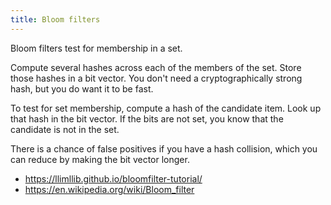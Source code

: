```yaml
---
title: Bloom filters
---
```

Bloom filters test for membership in a set.

Compute several hashes across each of the members
of the set. Store those hashes in a bit vector.
You don't need a cryptographically strong hash, but
you do want it to be fast.

To test for set membership, compute a hash of
the candidate item. Look up that hash in the bit
vector. If the bits are not set, you know that
the candidate is not in the set.

There is a chance of false positives if you have
a hash collision, which you can reduce by making
the bit vector longer.

* https://llimllib.github.io/bloomfilter-tutorial/
* https://en.wikipedia.org/wiki/Bloom_filter
